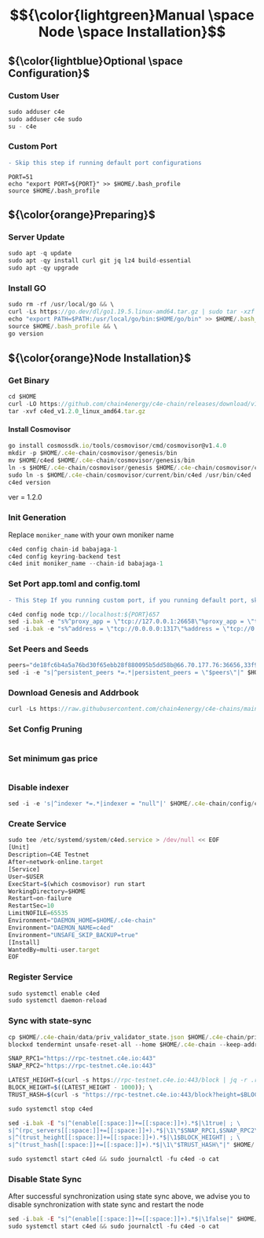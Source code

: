 # $${\color{lightgreen}Manual \space Node \space Installation}$$

## ${\color{lightblue}Optional \space Configuration}$
### Custom User

```javascript
sudo adduser c4e
sudo adduser c4e sudo
su - c4e
```
### Custom Port
```diff
- Skip this step if running default port configurations
```
```
PORT=51
echo "export PORT=${PORT}" >> $HOME/.bash_profile
source $HOME/.bash_profile
```
 
## ${\color{orange}Preparing}$	
### Server Update
```javascript
sudo apt -q update
sudo apt -qy install curl git jq lz4 build-essential
sudo apt -qy upgrade
```

### Install GO
```javascript
sudo rm -rf /usr/local/go && \
curl -Ls https://go.dev/dl/go1.19.5.linux-amd64.tar.gz | sudo tar -xzf - -C /usr/local && \
echo "export PATH=$PATH:/usr/local/go/bin:$HOME/go/bin" >> $HOME/.bash_profile && \
source $HOME/.bash_profile && \
go version


```
## ${\color{orange}Node Installation}$	
### Get Binary
```javascript
cd $HOME
curl -LO https://github.com/chain4energy/c4e-chain/releases/download/v1.2.0/c4ed_v1.2.0_linux_amd64.tar.gz
tar -xvf c4ed_v1.2.0_linux_amd64.tar.gz

```

#### Install Cosmovisor
```javascript
go install cosmossdk.io/tools/cosmovisor/cmd/cosmovisor@v1.4.0
mkdir -p $HOME/.c4e-chain/cosmovisor/genesis/bin
mv $HOME/c4ed $HOME/.c4e-chain/cosmovisor/genesis/bin
ln -s $HOME/.c4e-chain/cosmovisor/genesis $HOME/.c4e-chain/cosmovisor/current
sudo ln -s $HOME/.c4e-chain/cosmovisor/current/bin/c4ed /usr/bin/c4ed
c4ed version
```
ver = 1.2.0


### Init Generation

Replace `moniker_name` with your own moniker name
```javascript
c4ed config chain-id babajaga-1
c4ed config keyring-backend test
c4ed init moniker_name --chain-id babajaga-1
```

### Set Port app.toml and config.toml
```diff
- This Step If you running custom port, if you running default port, skip this step
```
```javascript
c4ed config node tcp://localhost:${PORT}657
sed -i.bak -e "s%^proxy_app = \"tcp://127.0.0.1:26658\"%proxy_app = \"tcp://127.0.0.1:${PORT}658\"%; s%^laddr = \"tcp://127.0.0.1:26657\"%laddr = \"tcp://127.0.0.1:${PORT}657\"%; s%^pprof_laddr = \"localhost:6060\"%pprof_laddr = \"localhost:${PORT}060\"%; s%^laddr = \"tcp://0.0.0.0:26656\"%laddr = \"tcp://0.0.0.0:${PORT}656\"%; s%^prometheus_listen_addr = \":26660\"%prometheus_listen_addr = \":${PORT}660\"%" $HOME/.c4e-chain/config/config.toml
sed -i.bak -e "s%^address = \"tcp://0.0.0.0:1317\"%address = \"tcp://0.0.0.0:${PORT}317\"%; s%^address = \":8080\"%address = \":${PORT}080\"%; s%^address = \"0.0.0.0:9090\"%address = \"0.0.0.0:${PORT}090\"%; s%^address = \"0.0.0.0:9091\"%address = \"0.0.0.0:${PORT}091\"%" $HOME/.c4e-chain/config/app.toml
```

### Set Peers and Seeds
```javascript
peers="de18fc6b4a5a76bd30f65ebb28f880095b5dd58b@66.70.177.76:36656,33f90a0ac7e8f48305ea7e64610b789bbbb33224@151.80.19.186:36656"
sed -i -e "s|^persistent_peers *=.*|persistent_peers = \"$peers\"|" $HOME/.ojo/config/config.toml
```

### Download Genesis and Addrbook
```javascript
curl -Ls https://raw.githubusercontent.com/chain4energy/c4e-chains/main/babajaga-1/genesis.json > $HOME/.c4e-chain/config/genesis.json
```

### Set Config Pruning
```javascript

```

### Set minimum gas price
```javascript

```

### Disable indexer
```javascript
sed -i -e 's|^indexer *=.*|indexer = "null"|' $HOME/.c4e-chain/config/config.toml
```

### Create Service

```javascript
sudo tee /etc/systemd/system/c4ed.service > /dev/null << EOF
[Unit]
Description=C4E Testnet
After=network-online.target
[Service]
User=$USER
ExecStart=$(which cosmovisor) run start
WorkingDirectory=$HOME
Restart=on-failure
RestartSec=10
LimitNOFILE=65535
Environment="DAEMON_HOME=$HOME/.c4e-chain"
Environment="DAEMON_NAME=c4ed"
Environment="UNSAFE_SKIP_BACKUP=true"
[Install]
WantedBy=multi-user.target
EOF
```

### Register Service
```javascript
sudo systemctl enable c4ed
sudo systemctl daemon-reload
```

### Sync with state-sync
```javascript
cp $HOME/.c4e-chain/data/priv_validator_state.json $HOME/.c4e-chain/priv_validator_state.json.backup
blockxd tendermint unsafe-reset-all --home $HOME/.c4e-chain --keep-addr-book
```
```javascript
SNAP_RPC1="https://rpc-testnet.c4e.io:443"
SNAP_RPC2="https://rpc-testnet.c4e.io:443"
```
```javascript
LATEST_HEIGHT=$(curl -s https://rpc-testnet.c4e.io:443/block | jq -r .result.block.header.height); \
BLOCK_HEIGHT=$((LATEST_HEIGHT - 1000)); \
TRUST_HASH=$(curl -s "https://rpc-testnet.c4e.io:443/block?height=$BLOCK_HEIGHT" | jq -r .result.block_id.hash)
```
```javascript
sudo systemctl stop c4ed
```
```javascript
sed -i.bak -E "s|^(enable[[:space:]]+=[[:space:]]+).*$|\1true| ; \
s|^(rpc_servers[[:space:]]+=[[:space:]]+).*$|\1\"$SNAP_RPC1,$SNAP_RPC2\"| ; \
s|^(trust_height[[:space:]]+=[[:space:]]+).*$|\1$BLOCK_HEIGHT| ; \
s|^(trust_hash[[:space:]]+=[[:space:]]+).*$|\1\"$TRUST_HASH\"|" $HOME/.c4e-chain/config/config.toml

sudo systemctl start c4ed && sudo journalctl -fu c4ed -o cat
```

### Disable State Sync
After successful synchronization using state sync above, we advise you to disable synchronization with state sync and restart the node
```javascript
sed -i.bak -E "s|^(enable[[:space:]]+=[[:space:]]+).*$|\1false|" $HOME/.c4e-chain/config/config.toml
sudo systemctl start c4ed && sudo journalctl -fu c4ed -o cat
```
